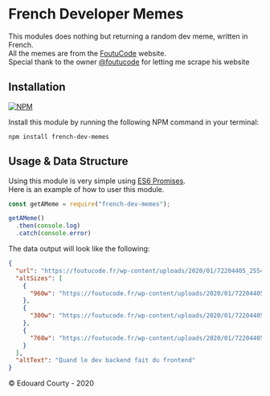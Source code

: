 # French Developer Memes

This modules does nothing but returning a random dev meme, written in French.  
All the memes are from the [FoutuCode](https://foutucode.fr) website.  
Special thank to the owner [@foutucode](https://www.instagram.com/foutucode) for letting me scrape his website

## Installation

[![NPM](https://nodei.co/npm/french-dev-memes.png)](https://nodei.co/npm/french-dev-memes/)  

Install this module by running the following NPM command in your terminal:
```shell script
npm install french-dev-memes
```

## Usage & Data Structure

Using this module is very simple using [ES6 Promises](https://developer.mozilla.org/en-US/docs/Web/JavaScript/Reference/Global_Objects/Promise).  
Here is an example of how to user this module.
```js
const getAMeme = require("french-dev-memes");

getAMeme()
  .then(console.log)
  .catch(console.error)
```

The data output will look like the following:
```json
{
  "url": "https://foutucode.fr/wp-content/uploads/2020/01/72204405_2554244637992973_4604232665325895680_n_2554244634659640.jpg",
  "altSizes": [
    {
      "960w": "https://foutucode.fr/wp-content/uploads/2020/01/72204405_2554244637992973_4604232665325895680_n_2554244634659640.jpg"
    },
    {
      "300w": "https://foutucode.fr/wp-content/uploads/2020/01/72204405_2554244637992973_4604232665325895680_n_2554244634659640-300x150.jpg"
    },
    {
      "768w": "https://foutucode.fr/wp-content/uploads/2020/01/72204405_2554244637992973_4604232665325895680_n_2554244634659640-768x384.jpg"
    }
  ],
  "altText": "Quand le dev backend fait du frontend"
}
```

© Edouard Courty - 2020